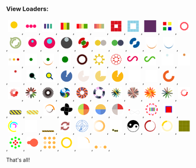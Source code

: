 ### View Loaders:
<img src='ball.svg' style='width:32px; margin:5px;' />,<img src='bars-circle.svg' style='width:32px; margin:5px;' />,<img src='bars-pulse2.svg' style='width:32px; margin:5px;' />,<img src='bars-pulse.svg' style='width:32px; margin:5px;' />,<img src='bars-rectangle2.svg' style='width:32px; margin:5px;' />,<img src='bars-rectangle.svg' style='width:32px; margin:5px;' />,<img src='blocks2.svg' style='width:32px; margin:5px;' />,<img src='blocks.svg' style='width:32px; margin:5px;' />,<img src='chunk.svg' style='width:32px; margin:5px;' />,<img src='cube.svg' style='width:32px; margin:5px;' />,<img src='cyclone.svg' style='width:32px; margin:5px;' />,<img src='discuss.svg' style='width:32px; margin:5px;' />,<img src='disk2.svg' style='width:32px; margin:5px;' />,<img src='disk3.svg' style='width:32px; margin:5px;' />,<img src='disk.svg' style='width:32px; margin:5px;' />,<img src='double-ring.svg' style='width:32px; margin:5px;' />,<img src='dual-ball2.svg' style='width:32px; margin:5px;' />,<img src='dual-ball.svg' style='width:32px; margin:5px;' />,<img src='dual-ring.svg' style='width:32px; margin:5px;' />,<img src='eclipse-cycle2.svg' style='width:32px; margin:5px;' />,<img src='eclipse-cycle.svg' style='width:32px; margin:5px;' />,<img src='ellipsis-circle.svg' style='width:32px; margin:5px;' />,<img src='fidget2.svg' style='width:32px; margin:5px;' />,<img src='fidget3.svg' style='width:32px; margin:5px;' />,<img src='fidget.svg' style='width:32px; margin:5px;' />,<img src='gear2.svg' style='width:32px; margin:5px;' />,<img src='gear3.svg' style='width:32px; margin:5px;' />,<img src='gear.svg' style='width:32px; margin:5px;' />,<img src='infinity2.svg' style='width:32px; margin:5px;' />,<img src='infinity.svg' style='width:32px; margin:5px;' />,<img src='interwind2.svg' style='width:32px; margin:5px;' />,<img src='interwind3.svg' style='width:32px; margin:5px;' />,<img src='interwind.svg' style='width:32px; margin:5px;' />,<img src='magnify2.svg' style='width:32px; margin:5px;' />,<img src='magnify.svg' style='width:32px; margin:5px;' />,<img src='reload-disk2.svg' style='width:32px; margin:5px;' />,<img src='reload-disk3.svg' style='width:32px; margin:5px;' />,<img src='reload-disk4.svg' style='width:32px; margin:5px;' />,<img src='reload-disk.svg' style='width:32px; margin:5px;' />,<img src='ripple2.svg' style='width:32px; margin:5px;' />,<img src='ripple.svg' style='width:32px; margin:5px;' />,<img src='rolling.svg' style='width:32px; margin:5px;' />,<img src='spin2.svg' style='width:32px; margin:5px;' />,<img src='Spinner-2.9s-200px.svg' style='width:32px; margin:5px;' />,<img src='spinner-bar.svg' style='width:32px; margin:5px;' />,<img src='spinner-circle2.svg' style='width:32px; margin:5px;' />,<img src='spinner-circle3.svg' style='width:32px; margin:5px;' />,<img src='spinner-circle.svg' style='width:32px; margin:5px;' />,<img src='spinner-needle2.svg' style='width:32px; margin:5px;' />,<img src='spinner-needle3.svg' style='width:32px; margin:5px;' />,<img src='spinner-needle4.svg' style='width:32px; margin:5px;' />,<img src='spinner-needle.svg' style='width:32px; margin:5px;' />,<img src='spin.svg' style='width:32px; margin:5px;' />,<img src='stripes2.svg' style='width:32px; margin:5px;' />,<img src='stripes.svg' style='width:32px; margin:5px;' />,<img src='twoinone.svg' style='width:32px; margin:5px;' />,<img src='water-wheel-spinner.svg' style='width:32px; margin:5px;' />,<img src='wedges2.svg' style='width:32px; margin:5px;' />,<img src='wedges3.svg' style='width:32px; margin:5px;' />,<img src='wedges.svg' style='width:32px; margin:5px;' />,<img src='x-infinity.svg' style='width:32px; margin:5px;' />,<img src='y-bar-in-circle.svg' style='width:32px; margin:5px;' />,<img src='y-fill-square.svg' style='width:32px; margin:5px;' />,<img src='y-rotating-circles.svg' style='width:32px; margin:5px;' />,<img src='y-steam.svg' style='width:32px; margin:5px;' />,<img src='z15.svg' style='width:32px; margin:5px;' />,<img src='z3.svg' style='width:32px; margin:5px;' />,<img src='z42.svg' style='width:32px; margin:5px;' />,<img src='z6.svg' style='width:32px; margin:5px;' />,<img src='z802.svg' style='width:32px; margin:5px;' />,<img src='z829.svg' style='width:32px; margin:5px;' />,<img src='z833.svg' style='width:32px; margin:5px;' />,<img src='z-90-ring-with-bg.svg' style='width:32px; margin:5px;' />,<img src='z-blocks-wave.svg' style='width:32px; margin:5px;' />,<img src='zcircles.svg' style='width:32px; margin:5px;' />,<img src='z-gooey-balls-1.svg' style='width:32px; margin:5px;' />,<img src='zgrid.svg' style='width:32px; margin:5px;' />,<img src='z-ring-resize.svg' style='width:32px; margin:5px;' />,<img src='ztail-spin.svg' style='width:32px; margin:5px;' />,<img src='zthree-dots.svg' style='width:32px; margin:5px;' />,


 That's all!